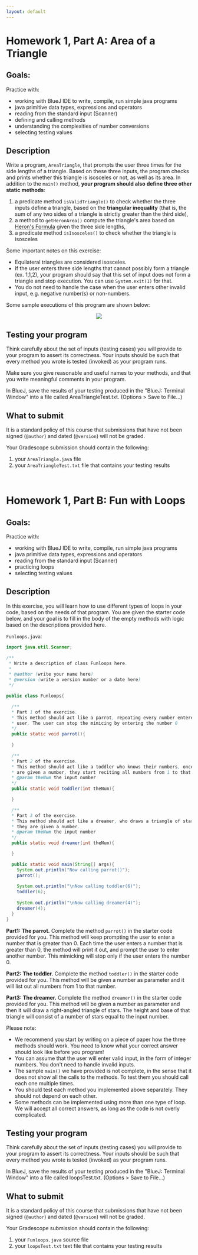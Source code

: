 ```yaml
---
layout: default
---
```


# Homework 1, Part A: Area of a Triangle


## Goals:

Practice with:
* working with BlueJ IDE to write, compile, run simple java programs
* java primitive data types, expressions and operators
* reading from the standard input (Scanner)
* defining and calling methods
* understanding the complexities of number conversions
* selecting testing values



## Description

Write a program, `AreaTriangle`, that prompts the user three times for the side
lengths of a triangle. Based on these three inputs, the program checks and prints whether this triangle is isosceles or not, as well as its area.
In addition to the `main()` method, **your program should also define three
other static methods**:
  1. a predicate method `isValidTriangle()` to check whether the three inputs define a triangle, based on the **triangular inequality** (that is, the sum of any two sides of a triangle is strictly greater than the third side),
  2. a method to `getHeronArea()` compute the triangle's area based on [Heron's Formula](http://en.wikipedia.org/wiki/Heron%27s_formula) given the three side lengths,
  3. a predicate method `isIsosceles()`  to check whether the triangle is isosceles

Some important notes on this exercise:

* Equilateral triangles are considered isosceles.
*  If the user enters three side lengths that cannot possibly form a triangle
   (ex. 1,1,2), your program should say that this set of input does not form a triangle and stop execution. You can use `System.exit(1)` for that. 
* You do not need to handle the case when the user enters other invalid input, e.g. negative number(s) or non-numbers.

Some sample executions of this program are shown below:

<center><img src="_images/figs/triangleExecution.png" style="max-width:900px"></center>

## Testing your program

Think carefully about the set of inputs (testing cases) you will provide to your program to assert its correctness. Your inputs should be such that every method you wrote is tested (invoked) as your program runs.

Make sure you give reasonable and useful names to your methods, and that you write meaningful comments in your program.

In BlueJ, save the results of your testing produced in the "BlueJ: Terminal Window" into a file called AreaTriangleTest.txt. (Options > Save to File...)

## What to submit

It is a standard policy of this course that submissions that have not been signed (`@author`) and dated (`@version`) will not be graded.



Your Gradescope submission should contain the following:

1. your <code>AreaTriangle.java</code> file
2. your <code>AreaTriangleTest.txt</code> file that contains your testing results


<br/>

# Homework 1, Part B: Fun with Loops

## Goals:
Practice with:
* working with BlueJ IDE to write, compile, run simple java programs
* java primitive data types, expressions and operators
* reading from the standard input (Scanner)
* practicing loops
* selecting testing values



## Description
In this exercise, you will learn how to use different types of loops in your code, based on the needs of that program. You are given the starter code below, and your goal is to fill in the body of the empty methods with logic based on the descriptions provided here.


`Funloops.java`:
```java
import java.util.Scanner;

/**
 * Write a description of class Funloops here.
 *
 * @author (write your name here)
 * @version (write a version number or a date here)
 */

public class Funloops{

  /**
  * Part 1 of the exercise.
  * This method should act like a parrot, repeating every number entered by the 
  * user. The user can stop the mimicing by entering the number 0
  */
  public static void parrot(){
    
  }

  /**
  * Part 2 of the exercise.
  * This method should act like a toddler who knows their numbers, once they 
  * are given a number, they start reciting all numbers from 1 to that number.
  * @param theNum the input number
  */
  public static void toddler(int theNum){

  }

  /**
  * Part 3 of the exercise.
  * This method should act like a dreamer, who draws a triangle of stars once 
  * they are given a number.
  * @param theNum the input number
  */
  public static void dreamer(int theNum){

  }

  public static void main(String[] args){
    System.out.println("Now calling parrot()");
    parrot();
    
    System.out.println("\nNow calling toddler(6)");
    toddler(6);
    
    System.out.println("\nNow calling dreamer(4)");
    dreamer(4);
  }
}
```

**Part1: The parrot.**
Complete the method `parrot()` in the starter code provided for you. This method will keep prompting the user to enter a number that is greater than 0. Each time the user enters a number that is greater than 0, the method will print it out, and prompt the user to enter another number. This mimicking will stop only if the user enters the number 0.

**Part2: The toddler.**
Complete the method `toddler()` in the starter code provided for you. This method will be given a number as parameter and it will list out all numbers from 1 to that number.

**Part3: The dreamer.**
Complete the method `dreamer()` in the starter code provided for you. This method will be given a number as parameter and then it will draw a right-angled triangle of stars. The height and base of that triangle will consist of a number of stars equal to the input number.

Please note:
* We recommend you start by writing on a piece of paper how the three methods should work. You need to know what your correct answer should look like before you program!
* You can assume that the user will enter valid input, in the form of integer numbers. You don't need to handle invalid inputs.
* The sample `main()` we have provided is not complete, in the sense that it does not show all the calls to the methods. To test them you should call each one multiple times. 
* You should test each method you implemented above separately. They should not depend on each other.
* Some methods can be implemented using more than one type of loop. We will accept all correct answers, as long as the code is not overly complicated.


## Testing your program

Think carefully about the set of inputs (testing cases) you will provide to your program to assert its correctness. Your inputs should be such that every method you wrote is tested (invoked) as your program runs.

In BlueJ, save the results of your testing produced in the "BlueJ: Terminal Window" into a file called loopsTest.txt. (Options > Save to File...)

## What to submit

It is a standard policy of this course that submissions that have not been signed (`@author`) and dated (`@version`) will not be graded.

Your Gradescope submission should contain the following:

1. your <code>Funloops.java</code> source file
2. your <code>loopsTest.txt</code> text file that contains your testing results




